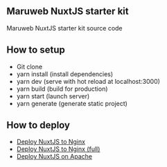 ## Maruweb NuxtJS starter kit

Maruweb NuxtJS starter kit source code

## How to setup

- Git clone
- yarn install (install dependencies)
- yarn dev (serve with hot reload at localhost:3000)
- yarn build (build for production)
- yarn start (launch server)
- yarn generate (generate static project)

## How to deploy
- [Deploy NuxtJS to Nginx](deploy-nuxtjs-to-nginx.md)
- [Deploy NuxtJS to Nginx (full)](deploy-nuxtjs-to-nginx-full.md)
- [Deploy NuxtJS on Apache](deploy-nuxtjs-to-apache.md)